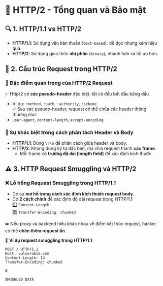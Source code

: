 # 📌 HTTP/2 - Tổng quan và Bảo mật  

## 🔍 1. HTTP/1.1 vs HTTP/2  
- **HTTP/1.1**: Sử dụng văn bản thuần (`text-based`), dễ đọc nhưng kém hiệu quả.  
- **HTTP/2**: Sử dụng giao thức **nhị phân** (`binary`), nhanh hơn và tối ưu hơn.  

## 🚀 2. Cấu trúc Request trong HTTP/2  
### **📌 Đặc điểm quan trọng của HTTP/2 Request**  
✅ Http/2 có **các pseudo-header** đặc biệt, tất cả đều bắt đầu bằng dấu 
   - Ví dụ: `:method`, `:path`, `:authority`, `:scheme`  
✅ Sau các pseudo-header, request có thể chứa các header thông thường như:  
   - `user-agent`, `content-length`, `accept-encoding`  

### **📌 Sự khác biệt trong cách phân tách Header và Body**  
- **HTTP/1.1**: Dùng `\r\n` để phân cách giữa header và body.  
- **HTTP/2**: Không dùng ký tự đặc biệt, mà chia request thành **các frame**.  
  - Mỗi frame có **trường độ dài (length field)** để xác định kích thước.  

## ⚠️ 3. HTTP Request Smuggling và HTTP/2  
### **❌ Lỗ hổng Request Smuggling trong HTTP/1.1**  
- Do sự **mơ hồ trong cách xác định kích thước request body**.  
- Có **2 cách chính** để xác định độ dài request trong HTTP/1.1:  
  1️⃣ `Content-Length`  
  2️⃣ `Transfer-Encoding: chunked`  

➡️ Nếu proxy và backend hiểu khác nhau về điểm kết thúc request, hacker có thể **chèn thêm request ẩn**.  

📌 **Ví dụ request smuggling trong HTTP/1.1**  
```http
POST / HTTP/1.1
Host: vulnerable.com
Content-Length: 13
Transfer-Encoding: chunked

0

SMUGGLED DATA
